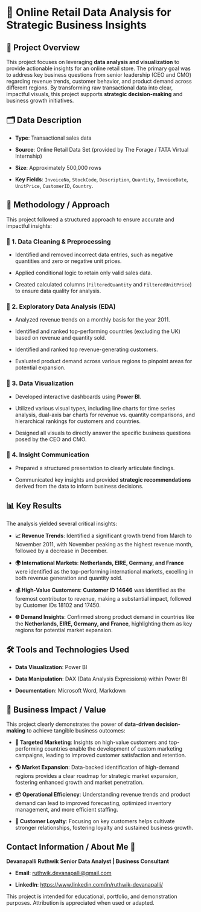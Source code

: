 # 🛒 Online Retail Data Analysis for Strategic Business Insights

## 📌 Project Overview

This project focuses on leveraging **data analysis and visualization** to provide actionable insights for an online retail store. The primary goal was to address key business questions from senior leadership (CEO and CMO) regarding revenue trends, customer behavior, and product demand across different regions. By transforming raw transactional data into clear, impactful visuals, this project supports **strategic decision-making** and business growth initiatives.

## 🗂️ Data Description

* **Type**: Transactional sales data

* **Source**: Online Retail Data Set (provided by The Forage / TATA Virtual Internship)

* **Size**: Approximately 500,000 rows

* **Key Fields**: `InvoiceNo`, `StockCode`, `Description`, `Quantity`, `InvoiceDate`, `UnitPrice`, `CustomerID`, `Country`.

## 🧭 Methodology / Approach

This project followed a structured approach to ensure accurate and impactful insights:

### 🔹 1. Data Cleaning & Preprocessing

* Identified and removed incorrect data entries, such as negative quantities and zero or negative unit prices.

* Applied conditional logic to retain only valid sales data.

* Created calculated columns (`FilteredQuantity` and `FilteredUnitPrice`) to ensure data quality for analysis.

### 🔹 2. Exploratory Data Analysis (EDA)

* Analyzed revenue trends on a monthly basis for the year 2011.

* Identified and ranked top-performing countries (excluding the UK) based on revenue and quantity sold.

* Identified and ranked top revenue-generating customers.

* Evaluated product demand across various regions to pinpoint areas for potential expansion.

### 🔹 3. Data Visualization

* Developed interactive dashboards using **Power BI**.

* Utilized various visual types, including line charts for time series analysis, dual-axis bar charts for revenue vs. quantity comparisons, and hierarchical rankings for customers and countries.

* Designed all visuals to directly answer the specific business questions posed by the CEO and CMO.

### 🔹 4. Insight Communication

* Prepared a structured presentation to clearly articulate findings.

* Communicated key insights and provided **strategic recommendations** derived from the data to inform business decisions.

## 📊 Key Results

The analysis yielded several critical insights:

* **📈 Revenue Trends**: Identified a significant growth trend from March to November 2011, with November peaking as the highest revenue month, followed by a decrease in December.

* **🌍 International Markets**: **Netherlands, EIRE, Germany, and France** were identified as the top-performing international markets, excelling in both revenue generation and quantity sold.

* **💰 High-Value Customers**: **Customer ID 14646** was identified as the foremost contributor to revenue, making a substantial impact, followed by Customer IDs 18102 and 17450.

* **🌐 Demand Insights**: Confirmed strong product demand in countries like the **Netherlands, EIRE, Germany, and France**, highlighting them as key regions for potential market expansion.

## 🛠️ Tools and Technologies Used

* **Data Visualization**: Power BI

* **Data Manipulation**: DAX (Data Analysis Expressions) within Power BI

* **Documentation**: Microsoft Word, Markdown

## 💼 Business Impact / Value

This project clearly demonstrates the power of **data-driven decision-making** to achieve tangible business outcomes:

* **🎯 Targeted Marketing**: Insights on high-value customers and top-performing countries enable the development of custom marketing campaigns, leading to improved customer satisfaction and retention.

* **🌎 Market Expansion**: Data-backed identification of high-demand regions provides a clear roadmap for strategic market expansion, fostering enhanced growth and market penetration.

* **📦 Operational Efficiency**: Understanding revenue trends and product demand can lead to improved forecasting, optimized inventory management, and more efficient staffing.

* **🤝 Customer Loyalty**: Focusing on key customers helps cultivate stronger relationships, fostering loyalty and sustained business growth.

## Contact Information / About Me 📧

**Devanapalli Ruthwik**
**Senior Data Analyst | Business Consultant**

* **Email**: ruthwik.devanapalli@gmail.com

* **LinkedIn**: <https://www.linkedin.com/in/ruthwik-devanapalli/>

This project is intended for educational, portfolio, and demonstration purposes. Attribution is appreciated when used or adapted.